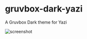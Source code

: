 # gruvbox-dark-yazi
A Gruvbox Dark theme for Yazi

![screenshot](https://github.com/poperigby/gruvbox-dark-yazi/assets/20866468/2267a7f1-7db3-4d48-b53f-856a659d3261)
